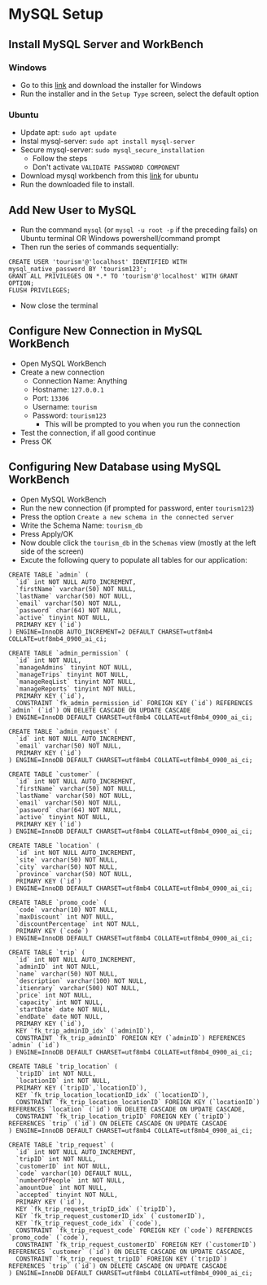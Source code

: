 # MySQL Setup

## Install MySQL Server and WorkBench

### Windows
- Go to this [link](https://dev.mysql.com/downloads/installer/) and download the installer for Windows
- Run the installer and in the `Setup Type` screen, select the default option

### Ubuntu
- Update apt: `sudo apt update`
- Instal mysql-server: `sudo apt install mysql-server`
- Secure mysql-server: `sudo mysql_secure_installation`
  - Follow the steps
  - Don't activate `VALIDATE PASSWORD COMPONENT`
- Download mysql workbench from this [link](https://dev.mysql.com/downloads/workbench/) for ubuntu
- Run the downloaded file to install.

## Add New User to MySQL
- Run the command `mysql` (or `mysql -u root -p` if the preceding fails) on Ubuntu terminal OR Windows powershell/command prompt
- Then run the series of commands sequentially:
```
CREATE USER 'tourism'@'localhost' IDENTIFIED WITH mysql_native_password BY 'tourism123';
GRANT ALL PRIVILEGES ON *.* TO 'tourism'@'localhost' WITH GRANT OPTION;
FLUSH PRIVILEGES;
```
- Now close the terminal

## Configure New Connection in MySQL WorkBench
- Open MySQL WorkBench
- Create a new connection
  - Connection Name: Anything
  - Hostname: `127.0.0.1`
  - Port: `13306`
  - Username: `tourism`
  - Password: `tourism123`
    - This will be prompted to you when you run the connection
- Test the connection, if all good continue
- Press OK

## Configuring New Database using MySQL WorkBench
- Open MySQL WorkBench
- Run the new connection (if prompted for password, enter `tourism123`)
- Press the option `Create a new schema in the connected server`
- Write the Schema Name: `tourism_db`
- Press Apply/OK
- Now double click the `tourism_db` in the `Schemas` view (mostly at the left side of the screen)
- Excute the following query to populate all tables for our application:
```
CREATE TABLE `admin` (
  `id` int NOT NULL AUTO_INCREMENT,
  `firstName` varchar(50) NOT NULL,
  `lastName` varchar(50) NOT NULL,
  `email` varchar(50) NOT NULL,
  `password` char(64) NOT NULL,
  `active` tinyint NOT NULL,
  PRIMARY KEY (`id`)
) ENGINE=InnoDB AUTO_INCREMENT=2 DEFAULT CHARSET=utf8mb4 COLLATE=utf8mb4_0900_ai_ci;

CREATE TABLE `admin_permission` (
  `id` int NOT NULL,
  `manageAdmins` tinyint NOT NULL,
  `manageTrips` tinyint NOT NULL,
  `manageReqList` tinyint NOT NULL,
  `manageReports` tinyint NOT NULL,
  PRIMARY KEY (`id`),
  CONSTRAINT `fk_admin_permission_id` FOREIGN KEY (`id`) REFERENCES `admin` (`id`) ON DELETE CASCADE ON UPDATE CASCADE
) ENGINE=InnoDB DEFAULT CHARSET=utf8mb4 COLLATE=utf8mb4_0900_ai_ci;

CREATE TABLE `admin_request` (
  `id` int NOT NULL AUTO_INCREMENT,
  `email` varchar(50) NOT NULL,
  PRIMARY KEY (`id`)
) ENGINE=InnoDB DEFAULT CHARSET=utf8mb4 COLLATE=utf8mb4_0900_ai_ci;

CREATE TABLE `customer` (
  `id` int NOT NULL AUTO_INCREMENT,
  `firstName` varchar(50) NOT NULL,
  `lastName` varchar(50) NOT NULL,
  `email` varchar(50) NOT NULL,
  `password` char(64) NOT NULL,
  `active` tinyint NOT NULL,
  PRIMARY KEY (`id`)
) ENGINE=InnoDB DEFAULT CHARSET=utf8mb4 COLLATE=utf8mb4_0900_ai_ci;

CREATE TABLE `location` (
  `id` int NOT NULL AUTO_INCREMENT,
  `site` varchar(50) NOT NULL,
  `city` varchar(50) NOT NULL,
  `province` varchar(50) NOT NULL,
  PRIMARY KEY (`id`)
) ENGINE=InnoDB DEFAULT CHARSET=utf8mb4 COLLATE=utf8mb4_0900_ai_ci;

CREATE TABLE `promo_code` (
  `code` varchar(10) NOT NULL,
  `maxDiscount` int NOT NULL,
  `discountPercentage` int NOT NULL,
  PRIMARY KEY (`code`)
) ENGINE=InnoDB DEFAULT CHARSET=utf8mb4 COLLATE=utf8mb4_0900_ai_ci;

CREATE TABLE `trip` (
  `id` int NOT NULL AUTO_INCREMENT,
  `adminID` int NOT NULL,
  `name` varchar(50) NOT NULL,
  `description` varchar(100) NOT NULL,
  `itienrary` varchar(500) NOT NULL,
  `price` int NOT NULL,
  `capacity` int NOT NULL,
  `startDate` date NOT NULL,
  `endDate` date NOT NULL,
  PRIMARY KEY (`id`),
  KEY `fk_trip_adminID_idx` (`adminID`),
  CONSTRAINT `fk_trip_adminID` FOREIGN KEY (`adminID`) REFERENCES `admin` (`id`)
) ENGINE=InnoDB DEFAULT CHARSET=utf8mb4 COLLATE=utf8mb4_0900_ai_ci;

CREATE TABLE `trip_location` (
  `tripID` int NOT NULL,
  `locationID` int NOT NULL,
  PRIMARY KEY (`tripID`,`locationID`),
  KEY `fk_trip_location_locationID_idx` (`locationID`),
  CONSTRAINT `fk_trip_location_locationID` FOREIGN KEY (`locationID`) REFERENCES `location` (`id`) ON DELETE CASCADE ON UPDATE CASCADE,
  CONSTRAINT `fk_trip_location_tripID` FOREIGN KEY (`tripID`) REFERENCES `trip` (`id`) ON DELETE CASCADE ON UPDATE CASCADE
) ENGINE=InnoDB DEFAULT CHARSET=utf8mb4 COLLATE=utf8mb4_0900_ai_ci;

CREATE TABLE `trip_request` (
  `id` int NOT NULL AUTO_INCREMENT,
  `tripID` int NOT NULL,
  `customerID` int NOT NULL,
  `code` varchar(10) DEFAULT NULL,
  `numberOfPeople` int NOT NULL,
  `amountDue` int NOT NULL,
  `accepted` tinyint NOT NULL,
  PRIMARY KEY (`id`),
  KEY `fk_trip_request_tripID_idx` (`tripID`),
  KEY `fk_trip_request_customerID_idx` (`customerID`),
  KEY `fk_trip_request_code_idx` (`code`),
  CONSTRAINT `fk_trip_request_code` FOREIGN KEY (`code`) REFERENCES `promo_code` (`code`),
  CONSTRAINT `fk_trip_request_customerID` FOREIGN KEY (`customerID`) REFERENCES `customer` (`id`) ON DELETE CASCADE ON UPDATE CASCADE,
  CONSTRAINT `fk_trip_request_tripID` FOREIGN KEY (`tripID`) REFERENCES `trip` (`id`) ON DELETE CASCADE ON UPDATE CASCADE
) ENGINE=InnoDB DEFAULT CHARSET=utf8mb4 COLLATE=utf8mb4_0900_ai_ci;
```